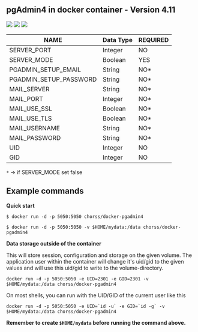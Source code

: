 **pgAdmin4 in docker container - Version 4.11**
-

[![](https://images.microbadger.com/badges/image/chorss/docker-pgadmin4.svg)](https://microbadger.com/images/chorss/docker-pgadmin4) [![](https://img.shields.io/docker/pulls/chorss/docker-pgadmin4.svg)](https://microbadger.com/images/chorss/docker-pgadmin4) [![](https://images.microbadger.com/badges/version/chorss/docker-pgadmin4.svg)](https://microbadger.com/images/chorss/docker-pgadmin4)

|          NAME          | Data Type  | REQUIRED                       |
|------------------------|------------|--------------------------------|
| SERVER_PORT            | Integer    | NO                             |
| SERVER_MODE            | Boolean    | YES                            |
| PGADMIN_SETUP_EMAIL    | String     | NO*                            |
| PGADMIN_SETUP_PASSWORD | String     | NO*                            |
| MAIL_SERVER            | String     | NO*                            |
| MAIL_PORT              | Integer    | NO*                            |
| MAIL_USE_SSL           | Boolean    | NO*                            |
| MAIL_USE_TLS           | Boolean    | NO*                            |
| MAIL_USERNAME          | String     | NO*                            |
| MAIL_PASSWORD          | String     | NO*                            |
| UID                    | Integer    | NO                             |
| GID                    | Integer    | NO                             |

`*` -> if SERVER_MODE set false

Example commands
-

**Quick start**

`$ docker run -d -p 5050:5050 chorss/docker-pgadmin4`

`$ docker run -d -p 5050:5050 -v $HOME/mydata:/data chorss/docker-pgadmin4`

**Data storage outside of the container**

 This will store session, configuration and storage on the given volume.
 The application user within the container will change it's uid/gid to the
 given values and will use this uid/gid to write to the volume-directory.


`docker run -d -p 5050:5050 -e UID=2301 -e GID=2301 -v $HOME/mydata:/data chorss/docker-pgadmin4`

On most shells, you can run with the UID/GID of the current user like this

    docker run -d -p 5050:5050 -e UID=`id -u` -e GID=`id -g` -v $HOME/mydata:/data chorss/docker-pgadmin4

 **Remember to create `$HOME/mydata` before running the command above.**
